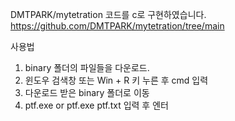 
DMTPARK/mytetration 코드를 c로 구현하였습니다.
https://github.com/DMTPARK/mytetration/tree/main

사용법
1. binary 폴더의 파일들을 다운로드.
2. 윈도우 검색창 또는 Win + R 키 누른 후 cmd 입력
3. 다운로드 받은 binary 폴더로 이동
4. ptf.exe or ptf.exe ptf.txt 입력 후 엔터
